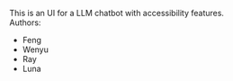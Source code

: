 This is an UI for a LLM chatbot with accessibility features.<br>
Authors:
- Feng
- Wenyu
- Ray
- Luna